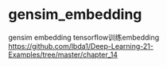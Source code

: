 # gensim_embedding
gensim embedding
tensorflow训练embedding https://github.com/lbda1/Deep-Learning-21-Examples/tree/master/chapter_14
